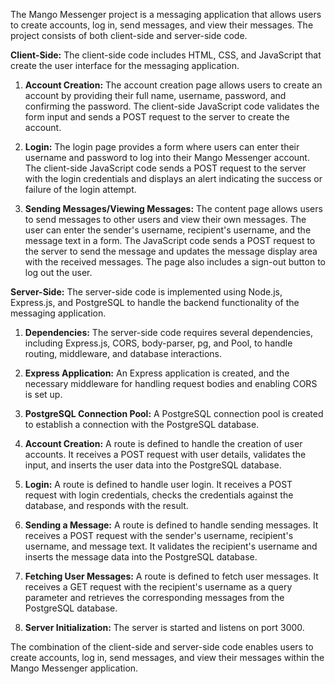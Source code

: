 The Mango Messenger project is a messaging application that allows users to create accounts, log in, send messages, and view their messages. The project consists of both client-side and server-side code.

**Client-Side:**
The client-side code includes HTML, CSS, and JavaScript that create the user interface for the messaging application.

1. **Account Creation:** The account creation page allows users to create an account by providing their full name, username, password, and confirming the password. The client-side JavaScript code validates the form input and sends a POST request to the server to create the account.

2. **Login:** The login page provides a form where users can enter their username and password to log into their Mango Messenger account. The client-side JavaScript code sends a POST request to the server with the login credentials and displays an alert indicating the success or failure of the login attempt.

3. **Sending Messages/Viewing Messages:** The content page allows users to send messages to other users and view their own messages. The user can enter the sender's username, recipient's username, and the message text in a form. The JavaScript code sends a POST request to the server to send the message and updates the message display area with the received messages. The page also includes a sign-out button to log out the user.

**Server-Side:**
The server-side code is implemented using Node.js, Express.js, and PostgreSQL to handle the backend functionality of the messaging application.

1. **Dependencies:** The server-side code requires several dependencies, including Express.js, CORS, body-parser, pg, and Pool, to handle routing, middleware, and database interactions.

2. **Express Application:** An Express application is created, and the necessary middleware for handling request bodies and enabling CORS is set up.

3. **PostgreSQL Connection Pool:** A PostgreSQL connection pool is created to establish a connection with the PostgreSQL database.

4. **Account Creation:** A route is defined to handle the creation of user accounts. It receives a POST request with user details, validates the input, and inserts the user data into the PostgreSQL database.

5. **Login:** A route is defined to handle user login. It receives a POST request with login credentials, checks the credentials against the database, and responds with the result.

6. **Sending a Message:** A route is defined to handle sending messages. It receives a POST request with the sender's username, recipient's username, and message text. It validates the recipient's username and inserts the message data into the PostgreSQL database.

7. **Fetching User Messages:** A route is defined to fetch user messages. It receives a GET request with the recipient's username as a query parameter and retrieves the corresponding messages from the PostgreSQL database.

8. **Server Initialization:** The server is started and listens on port 3000.

The combination of the client-side and server-side code enables users to create accounts, log in, send messages, and view their messages within the Mango Messenger application.